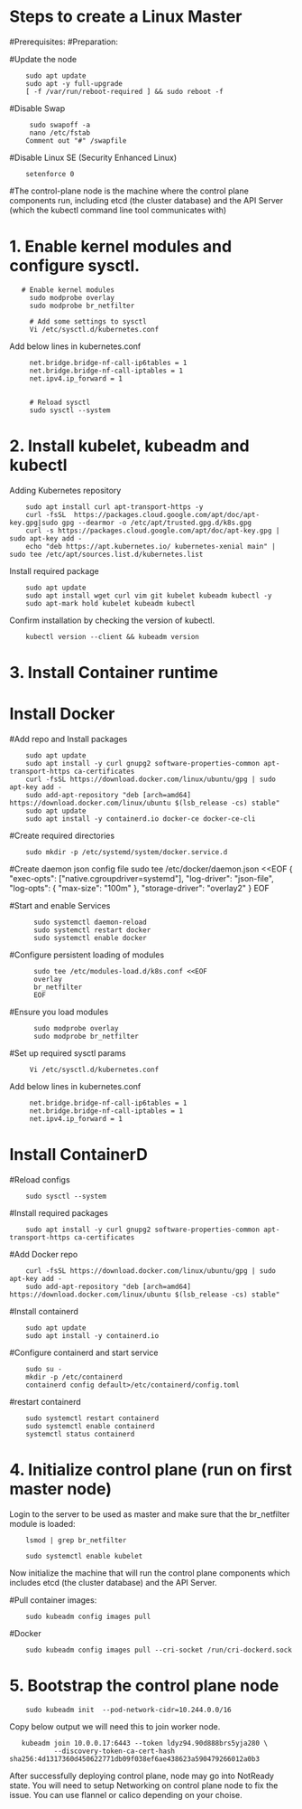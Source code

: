 # Steps to create a Linux Master

#Prerequisites:
#Preparation:

#Update the node

        sudo apt update
        sudo apt -y full-upgrade
        [ -f /var/run/reboot-required ] && sudo reboot -f

#Disable Swap
 
         sudo swapoff -a
         nano /etc/fstab
        Comment out "#" /swapfile
     
#Disable Linux SE (Security Enhanced Linux)
 
        setenforce 0
       
     
#The control-plane node is the machine where the control plane components run, including etcd (the cluster database) and the API Server (which the kubectl command line tool communicates with)
# 1. Enable kernel modules and configure sysctl.
    
       
       # Enable kernel modules
         sudo modprobe overlay
         sudo modprobe br_netfilter

         # Add some settings to sysctl
         Vi /etc/sysctl.d/kubernetes.conf 
         
  Add below lines in kubernetes.conf
  
         net.bridge.bridge-nf-call-ip6tables = 1
         net.bridge.bridge-nf-call-iptables = 1
         net.ipv4.ip_forward = 1
         

         # Reload sysctl
         sudo sysctl --system

       
 
 
# 2. Install kubelet, kubeadm and kubectl

Adding Kubernetes repository

        sudo apt install curl apt-transport-https -y
        curl -fsSL  https://packages.cloud.google.com/apt/doc/apt-key.gpg|sudo gpg --dearmor -o /etc/apt/trusted.gpg.d/k8s.gpg
        curl -s https://packages.cloud.google.com/apt/doc/apt-key.gpg | sudo apt-key add -
        echo "deb https://apt.kubernetes.io/ kubernetes-xenial main" | sudo tee /etc/apt/sources.list.d/kubernetes.list
        
Install required package

        sudo apt update
        sudo apt install wget curl vim git kubelet kubeadm kubectl -y
        sudo apt-mark hold kubelet kubeadm kubectl

Confirm installation by checking the version of kubectl.

        kubectl version --client && kubeadm version

# 3.  Install Container runtime 

# Install Docker 

#Add repo and Install packages

        sudo apt update
        sudo apt install -y curl gnupg2 software-properties-common apt-transport-https ca-certificates
        curl -fsSL https://download.docker.com/linux/ubuntu/gpg | sudo apt-key add -
        sudo add-apt-repository "deb [arch=amd64] https://download.docker.com/linux/ubuntu $(lsb_release -cs) stable"
        sudo apt update
        sudo apt install -y containerd.io docker-ce docker-ce-cli

#Create required directories

        sudo mkdir -p /etc/systemd/system/docker.service.d

#Create daemon json config file
        sudo tee /etc/docker/daemon.json <<EOF
        {
          "exec-opts": ["native.cgroupdriver=systemd"],
          "log-driver": "json-file",
          "log-opts": {
            "max-size": "100m"
          },
          "storage-driver": "overlay2"
        }
        EOF

#Start and enable Services

          sudo systemctl daemon-reload 
          sudo systemctl restart docker
          sudo systemctl enable docker

#Configure persistent loading of modules

          sudo tee /etc/modules-load.d/k8s.conf <<EOF
          overlay
          br_netfilter
          EOF

#Ensure you load modules
                                                     
          sudo modprobe overlay
          sudo modprobe br_netfilter

#Set up required sysctl params
                                                     
         Vi /etc/sysctl.d/kubernetes.conf 
         
Add below lines in kubernetes.conf
  
         net.bridge.bridge-nf-call-ip6tables = 1
         net.bridge.bridge-nf-call-iptables = 1
         net.ipv4.ip_forward = 1
                                                     
# Install ContainerD                                                     

#Reload configs

        sudo sysctl --system

#Install required packages

        sudo apt install -y curl gnupg2 software-properties-common apt-transport-https ca-certificates

#Add Docker repo

        curl -fsSL https://download.docker.com/linux/ubuntu/gpg | sudo apt-key add -
        sudo add-apt-repository "deb [arch=amd64] https://download.docker.com/linux/ubuntu $(lsb_release -cs) stable"

#Install containerd

        sudo apt update
        sudo apt install -y containerd.io

#Configure containerd and start service

        sudo su -
        mkdir -p /etc/containerd
        containerd config default>/etc/containerd/config.toml

#restart containerd

        sudo systemctl restart containerd
        sudo systemctl enable containerd
        systemctl status containerd
                                                     
                                                     
# 4. Initialize control plane (run on first master node)

Login to the server to be used as master and make sure that the br_netfilter module is loaded:

        lsmod | grep br_netfilter

        sudo systemctl enable kubelet
        
Now initialize the machine that will run the control plane components which includes etcd (the cluster database) and the API Server.

#Pull container images:

        sudo kubeadm config images pull
                                                     
#Docker
                                                     
        sudo kubeadm config images pull --cri-socket /run/cri-dockerd.sock 
        
# 5. Bootstrap the control plane node 
        sudo kubeadm init  --pod-network-cidr=10.244.0.0/16
        
        
  Copy below output we will need this to join worker node.
  
  
       kubeadm join 10.0.0.17:6443 --token ldyz94.90d888brs5yja280 \
               --discovery-token-ca-cert-hash sha256:4d1317360d450622771db09f038ef6ae438623a590479266012a0b3
        
        
        
After successfully deploying control plane, node may go into NotReady state.
You will need to setup Networking on control plane node to fix the issue.
You can use flannel or calico depending on your choise.
        
        
